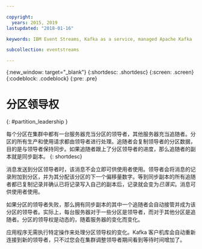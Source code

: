 ```yaml
---

copyright:
  years: 2015, 2019
lastupdated: "2018-01-16"

keywords: IBM Event Streams, Kafka as a service, managed Apache Kafka

subcollection: eventstreams

---
```


{:new_window: target="_blank"}
{:shortdesc: .shortdesc}
{:screen: .screen}
{:codeblock: .codeblock}
{:pre: .pre}


# 分区领导权
{: #partition_leadership }

每个分区在集群中都有一台服务器充当分区的领导者，其他服务器充当追随者。分区的所有生产和使用请求都由领导者进行处理。追随者会复制领导者的分区数据，目的是与领导者保持同步。如果追随者跟上了分区领导者的进度，那么追随者的副本就是同步副本。
{: shortdesc}

消息发送到分区领导者时，该消息不会立即可供使用者使用。领导者会将消息的记录附加到分区，并为其分配该分区的下一个偏移量数字。等到同步副本的所有追随者都已复制记录并确认已将记录写入自己的副本后，记录就会变为*已落实*。消息可供使用者使用。

如果分区的领导者失败，那么拥有同步副本的其中一个追随者会自动接管并成为该分区的领导者。实际上，每台服务器对于一些分区是领导者，而对于其他分区是追随者。分区的领导权是动态的，随着服务器的变化而变化。

应用程序无需执行特定操作来处理分区领导权的变化。Kafka 客户机库会自动重新连接到新的领导者，只不过您会在集群调整领导者期间看到等待时间增加了。
